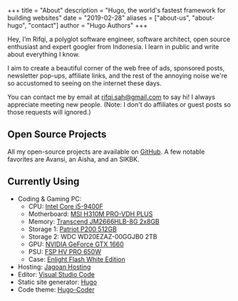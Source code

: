 +++
title = "About"
description = "Hugo, the world's fastest framework for building websites"
date = "2019-02-28"
aliases = ["about-us", "about-hugo", "contact"]
author = "Hugo Authors"
+++

Hey, I’m Rifqi, a polyglot software engineer, software architect, open source enthusiast and expert googler from Indonesia. I learn in public and write about everything I know.

I aim to create a beautiful corner of the web free of ads, sponsored posts, newsletter pop-ups, affiliate links, and the rest of the annoying noise we're so accustomed to seeing on the internet these days.

You can contact me by email at [rifqi.sah@gmail.com](mailto:rifqi.sah@gmail.com) to say hi! I always appreciate meeting new people. (Note: I don't do affiliates or guest posts so those requests will ignored.)

## Open Source Projects
All my open-source projects are available on [GitHub](https://github.com/rifqisah). A few notable favorites are Avansi, an Aisha, and an SIKBK.

## Currently Using
- Coding & Gaming PC:
   - CPU: [Intel Core i5-9400F](https://ark.intel.com/content/www/us/en/ark/products/190883/intel-core-i5-9400f-processor-9m-cache-up-to-4-10-ghz.html)
   - Motherboard: [MSI H310M PRO-VDH PLUS](https://www.msi.com/Motherboard/H310M-PRO-VDH-PLUS.html)
   - Memory: [Transcend JM2666HLB-8G 2x8GB](https://www.transcend-info.com/Products/No-974)
   - Storage 1: [Patriot P200 512GB](https://info.patriotmemory.com/patriot-p200-solid-state-drive)
   - Storage 2: WDC WD20EZAZ-00GGJB0 2TB
   - GPU: [NVIDIA GeForce GTX 1660](https://www.nvidia.com/en-us/geforce/graphics-cards/gtx-1660-ti/)
   - PSU: [FSP HV PRO 650W](https://www.fsplifestyle.com/PROP203004469/)
   - Case: [Enlight Flash White Edition](https://enlight-indonesia.com/product/enlight-flash-white-edition/)
- Hosting: [Jagoan Hosting](https://jagoanhosting.com/)
- Editor: [Visual Studio Code](https://code.visualstudio.com/)
- Static site generator: [Hugo](https://gohugo.io/)
- Code theme: [Hugo-Coder](https://github.com/luizdepra/hugo-coder)